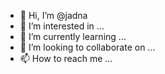 - 👋 Hi, I’m @jadna
- 👀 I’m interested in ...
- 🌱 I’m currently learning ...
- 💞️ I’m looking to collaborate on ...
- 📫 How to reach me ...

<!---
jadna/jadna is a ✨ special ✨ repository because its `README.md` (this file) appears on your GitHub profile.
You can click the Preview link to take a look at your changes.
--->
